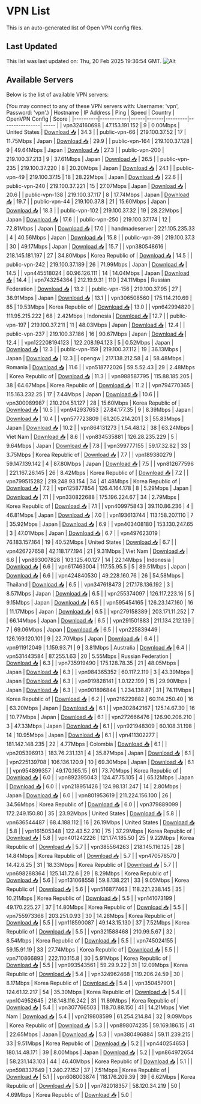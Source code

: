 # VPN List

This is an auto-generated list of Open VPN config files.

## Last Updated

This list was last updated on: Thu, 20 Feb 2025 19:36:54 GMT.
![Alt](https://repobeats.axiom.co/api/embed/186b98318ef1479477931607c1ad7d823f12451f.svg "Repobeats analytics image")

## Available Servers

Below is the list of available VPN servers:

(You may connect to any of these VPN servers with: Username: 'vpn', Password: 'vpn'.)
| Hostname | IP Address | Ping | Speed | Country | OpenVPN Config | Score |
|----------|------------|------|-------|---------|----------------| ----- |
| vpn324160698 | 47.153.191.152 | 9 | 0.00Mbps | United States | [Download 📥](./configs/server_0_US.ovpn) | 34.3 |
| public-vpn-66 | 219.100.37.52 | 17 | 11.75Mbps | Japan | [Download 📥](./configs/server_1_JP.ovpn) | 29.9 |
| public-vpn-164 | 219.100.37.128 | 9 | 49.64Mbps | Japan | [Download 📥](./configs/server_2_JP.ovpn) | 27.3 |
| public-vpn-200 | 219.100.37.213 | 9 | 37.61Mbps | Japan | [Download 📥](./configs/server_3_JP.ovpn) | 26.5 |
| public-vpn-235 | 219.100.37.220 | 8 | 20.20Mbps | Japan | [Download 📥](./configs/server_4_JP.ovpn) | 24.1 |
| public-vpn-49 | 219.100.37.15 | 18 | 28.22Mbps | Japan | [Download 📥](./configs/server_5_JP.ovpn) | 22.6 |
| public-vpn-240 | 219.100.37.221 | 15 | 27.07Mbps | Japan | [Download 📥](./configs/server_6_JP.ovpn) | 20.6 |
| public-vpn-138 | 219.100.37.117 | 8 | 17.74Mbps | Japan | [Download 📥](./configs/server_7_JP.ovpn) | 19.7 |
| public-vpn-44 | 219.100.37.8 | 21 | 15.60Mbps | Japan | [Download 📥](./configs/server_8_JP.ovpn) | 18.3 |
| public-vpn-102 | 219.100.37.32 | 19 | 28.22Mbps | Japan | [Download 📥](./configs/server_9_JP.ovpn) | 17.6 |
| public-vpn-250 | 219.100.37.174 | 12 | 72.81Mbps | Japan | [Download 📥](./configs/server_10_JP.ovpn) | 17.0 |
| handmadeserver | 221.105.235.33 | 4 | 40.56Mbps | Japan | [Download 📥](./configs/server_11_JP.ovpn) | 15.8 |
| public-vpn-39 | 219.100.37.3 | 30 | 49.17Mbps | Japan | [Download 📥](./configs/server_12_JP.ovpn) | 15.7 |
| vpn380548616 | 218.145.181.197 | 27 | 34.80Mbps | Korea Republic of | [Download 📥](./configs/server_13_KR.ovpn) | 14.5 |
| public-vpn-242 | 219.100.37.189 | 26 | 71.99Mbps | Japan | [Download 📥](./configs/server_14_JP.ovpn) | 14.5 |
| vpn445518024 | 60.96.126.111 | 14 | 14.04Mbps | Japan | [Download 📥](./configs/server_15_JP.ovpn) | 14.4 |
| vpn743254364 | 212.19.9.31 | 110 | 24.11Mbps | Russian Federation | [Download 📥](./configs/server_16_RU.ovpn) | 13.2 |
| public-vpn-156 | 219.100.37.95 | 27 | 38.91Mbps | Japan | [Download 📥](./configs/server_17_JP.ovpn) | 13.1 |
| vpn306508560 | 175.114.210.69 | 85 | 19.53Mbps | Korea Republic of | [Download 📥](./configs/server_18_KR.ovpn) | 13.0 |
| vpn642994820 | 111.95.215.222 | 68 | 2.42Mbps | Indonesia | [Download 📥](./configs/server_19_ID.ovpn) | 12.7 |
| public-vpn-197 | 219.100.37.211 | 11 | 48.03Mbps | Japan | [Download 📥](./configs/server_20_JP.ovpn) | 12.4 |
| public-vpn-237 | 219.100.37.186 | 16 | 90.67Mbps | Japan | [Download 📥](./configs/server_21_JP.ovpn) | 12.4 |
| vpn122208194123 | 122.208.194.123 | 5 | 0.52Mbps | Japan | [Download 📥](./configs/server_22_JP.ovpn) | 12.3 |
| public-vpn-159 | 219.100.37.112 | 19 | 36.13Mbps | Japan | [Download 📥](./configs/server_23_JP.ovpn) | 12.3 |
| opengw | 217.138.212.58 | 4 | 58.48Mbps | Romania | [Download 📥](./configs/server_24_RO.ovpn) | 11.6 |
| vpn518772026 | 59.5.52.43 | 29 | 2.48Mbps | Korea Republic of | [Download 📥](./configs/server_25_KR.ovpn) | 11.3 |
| vpn988587795 | 115.88.185.205 | 38 | 64.67Mbps | Korea Republic of | [Download 📥](./configs/server_26_KR.ovpn) | 11.2 |
| vpn794770365 | 115.163.232.25 | 17 | 7.44Mbps | Japan | [Download 📥](./configs/server_27_JP.ovpn) | 10.6 |
| vpn300089987 | 210.204.51.127 | 28 | 15.60Mbps | Korea Republic of | [Download 📥](./configs/server_28_KR.ovpn) | 10.5 |
| vpn942937653 | 27.84.177.35 | 9 | 8.39Mbps | Japan | [Download 📥](./configs/server_29_JP.ovpn) | 10.4 |
| vpn577723809 | 61.205.214.201 | 3 | 55.83Mbps | Japan | [Download 📥](./configs/server_30_JP.ovpn) | 10.2 |
| vpn864131273 | 1.54.48.12 | 38 | 63.24Mbps | Viet Nam | [Download 📥](./configs/server_31_VN.ovpn) | 8.6 |
| vpn834535881 | 126.28.235.229 | 5 | 9.64Mbps | Japan | [Download 📥](./configs/server_32_JP.ovpn) | 7.8 |
| vpn399777155 | 59.17.32.82 | 33 | 3.75Mbps | Korea Republic of | [Download 📥](./configs/server_33_KR.ovpn) | 7.7 |
| vpn189380279 | 59.147.139.142 | 4 | 87.80Mbps | Japan | [Download 📥](./configs/server_34_JP.ovpn) | 7.5 |
| vpn812677596 | 221.167.26.145 | 26 | 8.42Mbps | Korea Republic of | [Download 📥](./configs/server_35_KR.ovpn) | 7.2 |
| vpn799515282 | 219.248.93.154 | 34 | 41.48Mbps | Korea Republic of | [Download 📥](./configs/server_36_KR.ovpn) | 7.2 |
| vpn125877854 | 126.4.164.178 | 8 | 5.29Mbps | Japan | [Download 📥](./configs/server_37_JP.ovpn) | 7.1 |
| vpn330822688 | 175.196.224.67 | 34 | 2.79Mbps | Korea Republic of | [Download 📥](./configs/server_38_KR.ovpn) | 7.1 |
| vpn409975843 | 39.110.86.236 | 4 | 46.81Mbps | Japan | [Download 📥](./configs/server_39_JP.ovpn) | 7.0 |
| vpn193613744 | 113.158.207.110 | 7 | 35.92Mbps | Japan | [Download 📥](./configs/server_40_JP.ovpn) | 6.9 |
| vpn403408180 | 153.130.247.65 | 3 | 47.01Mbps | Japan | [Download 📥](./configs/server_41_JP.ovpn) | 6.7 |
| vpn497623019 | 76.183.157.164 | 19 | 40.52Mbps | United States | [Download 📥](./configs/server_42_US.ovpn) | 6.7 |
| vpn426727658 | 42.118.177.194 | 21 | 9.31Mbps | Viet Nam | [Download 📥](./configs/server_43_VN.ovpn) | 6.6 |
| vpn893007828 | 103.125.40.127 | 14 | 22.14Mbps | Indonesia | [Download 📥](./configs/server_44_ID.ovpn) | 6.6 |
| vpn617463004 | 117.55.95.5 | 5 | 89.51Mbps | Japan | [Download 📥](./configs/server_45_JP.ovpn) | 6.6 |
| vpn424840530 | 49.228.160.76 | 26 | 54.58Mbps | Thailand | [Download 📥](./configs/server_46_TH.ovpn) | 6.5 |
| vpn347618473 | 217.178.136.192 | 3 | 8.57Mbps | Japan | [Download 📥](./configs/server_47_JP.ovpn) | 6.5 |
| vpn255374097 | 126.117.223.16 | 5 | 9.15Mbps | Japan | [Download 📥](./configs/server_48_JP.ovpn) | 6.5 |
| vpn595454165 | 126.23.147.160 | 16 | 11.17Mbps | Japan | [Download 📥](./configs/server_49_JP.ovpn) | 6.5 |
| vpn279158389 | 203.171.11.252 | 7 | 66.14Mbps | Japan | [Download 📥](./configs/server_50_JP.ovpn) | 6.5 |
| vpn291501883 | 211.134.212.139 | 7 | 69.06Mbps | Japan | [Download 📥](./configs/server_51_JP.ovpn) | 6.5 |
| vpn225839449 | 126.169.120.101 | 9 | 22.70Mbps | Japan | [Download 📥](./configs/server_52_JP.ovpn) | 6.4 |
| vpn911912049 | 1.159.93.71 | 9 | 3.81Mbps | Australia | [Download 📥](./configs/server_53_AU.ovpn) | 6.4 |
| vpn531443584 | 87.255.1.63 | 20 | 5.55Mbps | Russian Federation | [Download 📥](./configs/server_54_RU.ovpn) | 6.3 |
| vpn735919490 | 175.128.78.35 | 21 | 48.05Mbps | Japan | [Download 📥](./configs/server_55_JP.ovpn) | 6.3 |
| vpn984365352 | 60.117.2.119 | 3 | 43.39Mbps | Japan | [Download 📥](./configs/server_56_JP.ovpn) | 6.3 |
| vpn919828141 | 1.0.122.199 | 15 | 29.90Mbps | Japan | [Download 📥](./configs/server_57_JP.ovpn) | 6.3 |
| vpn901896844 | 1.234.138.87 | 31 | 74.11Mbps | Korea Republic of | [Download 📥](./configs/server_58_KR.ovpn) | 6.2 |
| vpn216229882 | 60.114.250.40 | 16 | 63.20Mbps | Japan | [Download 📥](./configs/server_59_JP.ovpn) | 6.1 |
| vpn302842167 | 125.14.67.30 | 16 | 10.77Mbps | Japan | [Download 📥](./configs/server_60_JP.ovpn) | 6.1 |
| vpn272666476 | 126.90.206.210 | 3 | 47.33Mbps | Japan | [Download 📥](./configs/server_61_JP.ovpn) | 6.1 |
| vpn921948309 | 60.108.31.198 | 14 | 10.95Mbps | Japan | [Download 📥](./configs/server_62_JP.ovpn) | 6.1 |
| vpn411302277 | 181.142.148.235 | 22 | 4.77Mbps | Colombia | [Download 📥](./configs/server_63_CO.ovpn) | 6.1 |
| vpn205396913 | 183.76.231.131 | 4 | 35.87Mbps | Japan | [Download 📥](./configs/server_64_JP.ovpn) | 6.1 |
| vpn225139708 | 106.136.120.9 | 10 | 69.30Mbps | Japan | [Download 📥](./configs/server_65_JP.ovpn) | 6.1 |
| vpn954899357 | 49.170.165.15 | 61 | 73.70Mbps | Korea Republic of | [Download 📥](./configs/server_66_KR.ovpn) | 6.0 |
| vpn892395043 | 124.47.75.105 | 4 | 65.12Mbps | Japan | [Download 📥](./configs/server_67_JP.ovpn) | 6.0 |
| vpn218951426 | 124.98.131.247 | 14 | 2.80Mbps | Japan | [Download 📥](./configs/server_68_JP.ovpn) | 6.0 |
| vpn801953619 | 211.224.156.100 | 26 | 34.56Mbps | Korea Republic of | [Download 📥](./configs/server_69_KR.ovpn) | 6.0 |
| vpn379889099 | 172.249.150.80 | 35 | 23.92Mbps | United States | [Download 📥](./configs/server_70_US.ovpn) | 5.8 |
| vpn636544487 | 68.4.188.112 | 16 | 26.19Mbps | United States | [Download 📥](./configs/server_71_US.ovpn) | 5.8 |
| vpn161505348 | 122.43.52.210 | 75 | 37.29Mbps | Korea Republic of | [Download 📥](./configs/server_72_KR.ovpn) | 5.8 |
| vpn401242226 | 121.174.185.50 | 25 | 9.22Mbps | Korea Republic of | [Download 📥](./configs/server_73_KR.ovpn) | 5.7 |
| vpn385564263 | 218.145.116.125 | 28 | 14.84Mbps | Korea Republic of | [Download 📥](./configs/server_74_KR.ovpn) | 5.7 |
| vpn470578570 | 14.42.6.25 | 31 | 18.33Mbps | Korea Republic of | [Download 📥](./configs/server_75_KR.ovpn) | 5.7 |
| vpn698288364 | 125.141.72.6 | 29 | 8.29Mbps | Korea Republic of | [Download 📥](./configs/server_76_KR.ovpn) | 5.6 |
| vpn131068558 | 59.8.138.221 | 33 | 9.05Mbps | Korea Republic of | [Download 📥](./configs/server_77_KR.ovpn) | 5.6 |
| vpn516877463 | 118.221.238.145 | 35 | 10.21Mbps | Korea Republic of | [Download 📥](./configs/server_78_KR.ovpn) | 5.5 |
| vpn141073199 | 49.170.225.27 | 37 | 14.80Mbps | Korea Republic of | [Download 📥](./configs/server_79_KR.ovpn) | 5.5 |
| vpn755973368 | 203.251.0.93 | 30 | 14.28Mbps | Korea Republic of | [Download 📥](./configs/server_80_KR.ovpn) | 5.5 |
| vpn118590087 | 49.143.15.130 | 37 | 7.52Mbps | Korea Republic of | [Download 📥](./configs/server_81_KR.ovpn) | 5.5 |
| vpn321588468 | 210.99.5.67 | 32 | 8.54Mbps | Korea Republic of | [Download 📥](./configs/server_82_KR.ovpn) | 5.5 |
| vpn745024155 | 59.15.91.19 | 33 | 27.74Mbps | Korea Republic of | [Download 📥](./configs/server_83_KR.ovpn) | 5.5 |
| vpn710866893 | 222.110.115.8 | 30 | 5.91Mbps | Korea Republic of | [Download 📥](./configs/server_84_KR.ovpn) | 5.5 |
| vpn993543561 | 59.29.9.22 | 31 | 12.09Mbps | Korea Republic of | [Download 📥](./configs/server_85_KR.ovpn) | 5.4 |
| vpn324962468 | 119.206.24.59 | 30 | 8.17Mbps | Korea Republic of | [Download 📥](./configs/server_86_KR.ovpn) | 5.4 |
| vpn350457901 | 124.61.12.217 | 54 | 35.30Mbps | Korea Republic of | [Download 📥](./configs/server_87_KR.ovpn) | 5.4 |
| vpn104952645 | 218.148.116.242 | 31 | 11.89Mbps | Korea Republic of | [Download 📥](./configs/server_88_KR.ovpn) | 5.4 |
| vpn307766503 | 118.70.88.150 | 41 | 14.21Mbps | Viet Nam | [Download 📥](./configs/server_89_VN.ovpn) | 5.4 |
| vpn219808599 | 61.254.214.84 | 32 | 9.09Mbps | Korea Republic of | [Download 📥](./configs/server_90_KR.ovpn) | 5.3 |
| vpn898074235 | 59.169.186.15 | 41 | 22.65Mbps | Japan | [Download 📥](./configs/server_91_JP.ovpn) | 5.3 |
| vpn380496884 | 59.11.239.215 | 33 | 9.51Mbps | Korea Republic of | [Download 📥](./configs/server_92_KR.ovpn) | 5.2 |
| vpn440254653 | 180.14.48.171 | 39 | 8.00Mbps | Japan | [Download 📥](./configs/server_93_JP.ovpn) | 5.2 |
| vpn864972654 | 58.231.143.103 | 44 | 46.40Mbps | Korea Republic of | [Download 📥](./configs/server_94_KR.ovpn) | 5.1 |
| vpn598337649 | 1.240.27.152 | 37 | 7.51Mbps | Korea Republic of | [Download 📥](./configs/server_95_KR.ovpn) | 5.1 |
| vpn608003874 | 118.176.209.39 | 39 | 6.62Mbps | Korea Republic of | [Download 📥](./configs/server_96_KR.ovpn) | 5.0 |
| vpn782018357 | 58.120.34.219 | 50 | 4.69Mbps | Korea Republic of | [Download 📥](./configs/server_97_KR.ovpn) | 5.0 |

